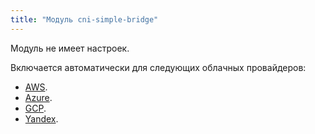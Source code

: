 ```yaml
---
title: "Модуль cni-simple-bridge"
---
```


Модуль не имеет настроек.

Включается автоматически для следующих облачных провайдеров:
- [AWS](../../modules/cloud-provider-aws/).
- [Azure](../../modules/cloud-provider-azure/).
- [GCP](../../modules/cloud-provider-gcp/).
- [Yandex](../../modules/cloud-provider-yandex/).
